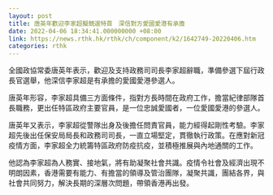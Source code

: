 ```yaml
---
layout: post
title: 唐英年歡迎李家超擬競選特首　深信對方愛國愛港有承擔
date: 2022-04-06 18:34:41.000000000 +08:00
link: https://news.rthk.hk/rthk/ch/component/k2/1642749-20220406.htm
categories: rthk
---
```


全國政協常委唐英年表示，歡迎及支持政務司司長李家超辭職，準備參選下屆行政長官選舉，他深信李家超是有承擔的愛國愛港參選人。

唐英年形容，李家超具備三方面條件，指對方長時間在政府工作，擔當紀律部隊首長職務，更出任特區政府主要官員，是一位忠誠愛國者，一位愛國愛港的參選人。

唐英年又表示，李家超從警隊出身及後擔任問責官員，能力經得起剛性考驗。李家超先後出任保安局局長和政務司司長，一直立場堅定，貫徹執行政策。在應對新冠疫情方面，李家超全力統籌特區政府防疫抗疫，並積極推展與內地通關的工作。

他認為李家超為人務實、接地氣，將有助凝聚社會共識。疫情令社會及經濟出現不明朗因素，香港需要有能力、有擔當的領導及管治團隊，凝聚共識，團結各界，與社會共同努力，解決長期的深層次問題，帶領香港再出發。

